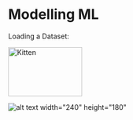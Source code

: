 # Modelling ML
 

Loading a  Dataset:

<img src="https://github.com/matheusft/modelling_ml/blob/master/readme_page/Loading.gif?raw=true" alt="Kitten" title="A cute kitten" width="150" height="100" />

![alt text width="240" height="180"][logo]

[logo]:https://github.com/matheusft/modelling_ml/blob/master/readme_page/Loading.gif?raw=true
 
